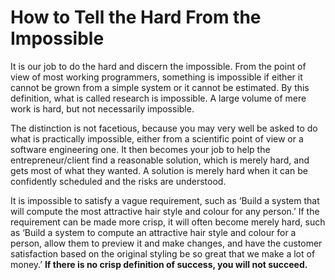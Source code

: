 # How to Tell the Hard From the Impossible

It is our job to do the hard and discern the impossible. From the point of view of most working programmers, something is impossible if either it cannot be grown from a simple system or it cannot be estimated. By this definition, what is called research is impossible. A large volume of mere work is hard, but not necessarily impossible.

The distinction is not facetious, because you may very well be asked to do what is practically impossible, either from a scientific point of view or a software engineering one. It then becomes your job to help the entrepreneur/client find a reasonable solution, which is merely hard,  and gets most of what they wanted. A solution is merely hard when it can be confidently scheduled and the risks are understood.

It is impossible to satisfy a vague requirement, such as ‘Build a system that will compute the most attractive hair style and colour for any person.’ If the requirement can be made more crisp, it will often become merely hard, such as ‘Build a system to compute an attractive hair style and colour for a person, allow them to preview it and make changes, and have the customer satisfaction based on the original styling be so great that we make a lot of money.’ **If there is no crisp definition of success, you will not succeed.**

